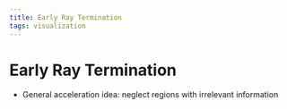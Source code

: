 ```yaml
---
title: Early Ray Termination
tags: visualization
---
```


# Early Ray Termination
- General acceleration idea: neglect regions with irrelevant information












